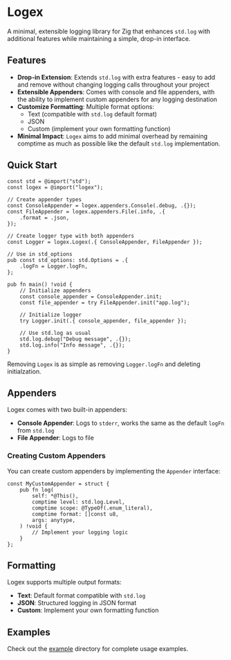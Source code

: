 # Logex

A minimal, extensible logging library for Zig that enhances `std.log` with additional features while maintaining a simple, drop-in interface.

## Features

- **Drop-in Extension**: Extends `std.log` with extra features - easy to add and remove without changing logging calls throughout your project
- **Extensible Appenders**: Comes with console and file appenders, with the ability to implement custom appenders for any logging destination
- **Customize Formatting**: Multiple format options:
  - Text (compatible with `std.log` default format)
  - JSON
  - Custom (implement your own formatting function)
- **Minimal Impact**: `Logex` aims to add minimal overhead by remaining comptime as much as possible like the default `std.log` implementation.

## Quick Start

```zig
const std = @import("std");
const logex = @import("logex");

// Create appender types
const ConsoleAppender = logex.appenders.Console(.debug, .{});
const FileAppender = logex.appenders.File(.info, .{
    .format = .json,
});

// Create logger type with both appenders
const Logger = logex.Logex(.{ ConsoleAppender, FileAppender });

// Use in std_options
pub const std_options: std.Options = .{
    .logFn = Logger.logFn,
};

pub fn main() !void {
    // Initialize appenders
    const console_appender = ConsoleAppender.init;
    const file_appender = try FileAppender.init("app.log");

    // Initialize logger
    try Logger.init(.{ console_appender, file_appender });

    // Use std.log as usual
    std.log.debug("Debug message", .{});
    std.log.info("Info message", .{});
}
```

Removing `Logex` is as simple as removing `Logger.logFn` and deleting initialzation. 

## Appenders

Logex comes with two built-in appenders:

- **Console Appender**: Logs to `stderr`, works the same as the default `logFn` from `std.log`
- **File Appender**: Logs to file

### Creating Custom Appenders

You can create custom appenders by implementing the `Appender` interface:

```zig
const MyCustomAppender = struct {
    pub fn log(
        self: *@This(),
        comptime level: std.log.Level,
        comptime scope: @TypeOf(.enum_literal),
        comptime format: []const u8,
        args: anytype,
    ) !void {
        // Implement your logging logic
    }
};
```

## Formatting

Logex supports multiple output formats:

- **Text**: Default format compatible with `std.log`
- **JSON**: Structured logging in JSON format
- **Custom**: Implement your own formatting function

## Examples

Check out the [example](example/) directory for complete usage examples.
